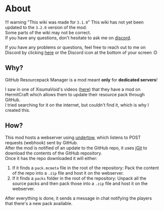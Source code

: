 # About

!!! warning "This wiki was made for `3.1.0`"
    This wiki has not yet been updated to the `3.2.0` version of the mod.  
    Some parts of the wiki may not be correct.  
    If you have any questions, don't hesitate to ask me on [discord](https://discord.offsetmonkey538.top/).

If you have any problems or questions, feel free to reach out to me on Discord by clicking [here](https://discord.offsetmonkey538.top) or the Discord icon at the bottom of your screen :D

## Why?
GitHub Resourcepack Manager is a mod meant **only** for **dedicated servers**!

I saw in one of XisumaVoid's videos ([here](https://youtu.be/cUfTlbO2Tgg?si=yD_3v4F9irS6VCGA&t=206)) that they have a mod on HermitCraft which allows them to update their resource pack through GitHub.  
I tried searching for it on the internet, but couldn't find it, which is why I created this.

## How?

This mod hosts a webserver using [undertow](https://undertow.io/), which listens to POST requests (webhook) sent by GitHub.  
After the mod is notified of an update to the GitHub repo, it uses [jGit](https://www.eclipse.org/jgit/) to download the contents of the GitHub repository.  
Once it has the repo downloaded it will either:

1. If it finds a `pack.mcmeta` file in the root of the repository: Pack the content of the repo into a `.zip` file and host it on the webserver.
2. If it finds a `packs` folder in the root of the repository: Unpack all the source packs and then pack those into a `.zip` file and host it on the webserver.

After everything is done, it sends a message in chat notifying the players that there's a new pack available.
